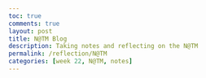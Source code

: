 ```yaml
---
toc: true
comments: true
layout: post
title: N@TM Blog
description: Taking notes and reflecting on the N@TM
permalink: /reflection/N@TM
categories: [week 22, N@TM, notes]
--- 
```


